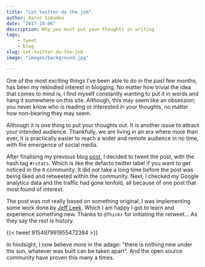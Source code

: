 ```yaml
---
title: "Let twitter do the job"
author: Aaron Simumba
date: "2017-10-06"
description: Why you must put your thoughts in writing 
tags:
    - tweet
    - blog
slug: let-twitter-do-the-job
image: "images/background.jpg"

---
```


One of the most exciting things I've been able to do in the past few months, has been my rekindled interest in blogging. No matter how trivial the idea that comes to mind is, I find myself constantly wanting to put it in words and hang it somewhere on this site. Although, this may seem like an obsession; you never know who is reading or interested in your thoughts, no matter how non-bearing they may seem.

Although it is one thing to put your thoughts out. It is another issue to attract your intended audience. Thankfully, we are living in an era where more than ever, it is practically easier to reach a wider and remote audience in no time, with the emergence of social media. 

After finalising my previous blog [post](https://asimumba.rbind.io/2017/10/02/mapping-the-location-of-my-twitter-followers-and-following-in-r/), I decided to tweet the post, with the hash tag `#rstats`. Which is like the defacto twitter label if you want to get noticed in the `R` community. It did not take a long time before the post was being liked and retweeted within the community. Next, I checked my Google analytics data and the traffic had gone tenfold, all because of one post that most found of interest. 

The post was not really based on something original, I was implementing some work done by [Jeff Leek](https://twitter.com/jtleek). Which I am happy I got to learn and experience something new. Thanks to `@Thinkr` for initiating the retweet... As they say the rest is history.

{{< tweet 915497991955472384 >}}


In hindsight, I now believe more in the adage: "there is nothing new under the sun, whatever was built can be taken apart". And the open source community have proven this many a times.